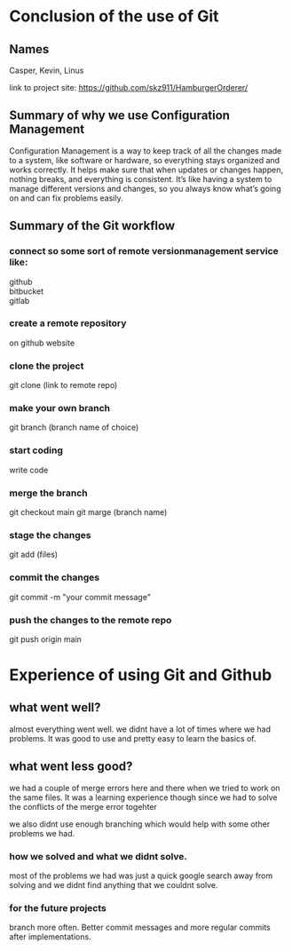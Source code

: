 # Conclusion of the use of Git

## Names

Casper, Kevin, Linus

link to project site: https://github.com/skz911/HamburgerOrderer/

## Summary of why we use Configuration Management

Configuration Management is a way to keep track of all the changes made to a system,
like software or hardware, so everything stays organized and works correctly.
It helps make sure that when updates or changes happen, nothing breaks, 
and everything is consistent. It’s like having a system to manage different versions and changes, 
so you always know what’s going on and can fix problems easily.

## Summary of the Git workflow

### connect so some sort of remote versionmanagement service like:

github  
bitbucket  
gitlab  

### create a remote repository

on github website

### clone the project

git clone (link to remote repo)

### make your own branch

git branch (branch name of choice)

### start coding
write code

### merge the branch

git checkout main
git marge (branch name)

### stage the changes

git add (files)

### commit the changes

git commit -m "your commit message"

### push the changes to the remote repo

git push origin main

# Experience of using Git and Github

## what went well?

almost everything went well. we didnt have a lot of times where we had problems. It was good to use and pretty easy to learn the basics of.

## what went less good?

we had a couple of merge errors here and there when we tried to work on the same files.
It was a learning experience though since we had to solve the conflicts of the merge error togehter

we also didnt use enough branching which would help with some other problems we had.

### how we solved and what we didnt solve.

most of the problems we had was just a quick google search away from solving and we didnt find anything that we couldnt solve.

### for the future projects

branch more often. Better commit messages and more regular commits after implementations.


